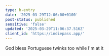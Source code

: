 ```yaml
---
type: h-entry
date: '2025-03-29T12:06:00+0100'
post-status: published
sensitive: 'false'
updated: '2025-03-29T11:06:37.516Z'
client_id: 'https://indiepass.app/'
---
```

God bless Portuguese twinks too while I'm at it
